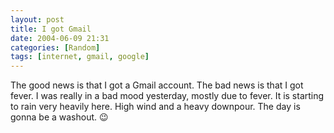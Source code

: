```yaml
---
layout: post
title: I got Gmail
date: 2004-06-09 21:31
categories: [Random]
tags: [internet, gmail, google]
---
```


The good news is that I got a Gmail account. The bad news is that I got fever. I was really in a bad mood yesterday, mostly due to fever.
It is starting to rain very heavily here. High wind and a heavy downpour. The day is gonna be a washout. 😉